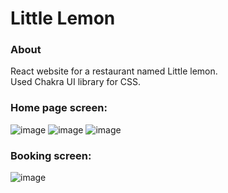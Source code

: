 # Little Lemon

### About
React website for a restaurant named Little lemon.<br/> Used Chakra UI library for CSS.

### Home page screen:
![image](https://user-images.githubusercontent.com/73948769/229278522-4c9f18b0-fd75-4c1c-8418-a1e8a2462bb5.png)
![image](https://user-images.githubusercontent.com/73948769/229278533-6d9a602c-3950-4ba7-a92f-fe95c246582c.png)
![image](https://user-images.githubusercontent.com/73948769/229278543-ad187bbf-ec12-46e2-a23f-b747c1b3d504.png)

### Booking screen:
![image](https://user-images.githubusercontent.com/73948769/229278570-491d5ce6-7839-4b91-b01c-5f8f6e4e5f07.png)

